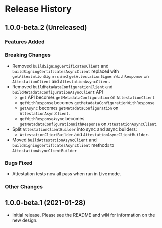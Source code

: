 # Release History

## 1.0.0-beta.2 (Unreleased)
### Features Added

### Breaking Changes
 * Removed `buildSigningCertificatesClient` and `buildSigningCertificatesAsyncClient` replaced
   with `getAttestationSigners` and `getAttestationSignersWithResponse` on `AttestationClient` 
   and `AttestationAsyncClient`. 
 * Removed `buildMetadataConfigurationClient` and `buildMetadataConfigurationAsyncClient` API
   * `get` API becomes `getMetadataConfiguration` on `AttestationClient`
   * `getWithResponse` becomes `getMetadataConfigurationWithResponse`
   * `getAsync` becomes `getMetadataConfiguration` on `AttestationAsyncClient`.
   * `getWithResponseAsync` becomes `getMetadataConfigurationWithResponse` on `AttestationAsyncClient`.  
 * Split `AttestationClientBuilder` into sync and async builders:
   * `AttestationClientBuilder` and `AttestationAsyncClientBuilder`. 
 * Moved `buildAttestationAsyncClient` and `buildSigningCertificatesAsyncClient`
 methods to `AttestationAsyncClientBuilder`
   

### Bugs Fixed
* Attestation tests now all pass when run in Live mode.

### Other Changes

## 1.0.0-beta.1 (2021-01-28)

- Initial release. Please see the README and wiki for information on the new design.
